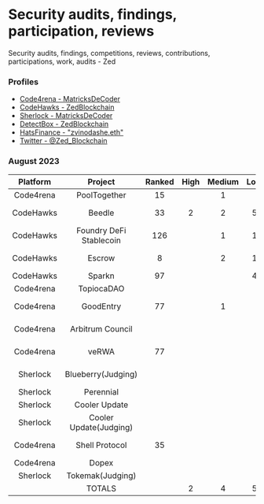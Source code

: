 # Security audits, findings, participation, reviews 
Security audits, findings, competitions, reviews, contributions, participations, work, audits - Zed 

### Profiles 
* <a href="https://code4rena.com/@MatricksDeCoder" target='_blank' >Code4rena - MatricksDeCoder</a>
* <a href="https://www.codehawks.com/profile/clk6kgukh0008ld088n5wns9l" target='_blank' >CodeHawks - ZedBlockchain</a>
* <a href= "https://audits.sherlock.xyz/judging-leaderboard" >Sherlock - MatricksDeCoder</a>
* [DetectBox - ZedBlockchain](https://app.detectbox.io/profile/ZedBlockchain)
* [HatsFinance - "zvinodashe.eth" ](https://app.hats.finance/bug-bounties)
* [Twitter - @Zed_Blockchain](https://twitter.com/Zed_Blockchain)

### August 2023 
 | Platform        | Project                | Ranked | High   | Medium | Low     | Earnings  | Notes                               |
 |  :-----:        | :-----:                |:-----:  |:-----: |:-----: |:-----: | :-----:   | :-----:                             |
 | Code4rena       | PoolTogether           |     15  |        |    1   |        | $476.00   |                                     |
 | CodeHawks       | Beedle                 |     33  |   2    |    2   |  5     | $130.69   |   QA+Gas Findings(21)              |
 | CodeHawks       | Foundry DeFi Stablecoin|    126  |        |    1   |  1     | $54.92    |   QA+Gas Findings(6)                |
 | CodeHawks       | Escrow                 |     8   |        |    2   |  1     | $2100.92  |   QA+Gas Findings(4)                |
 | CodeHawks       | Sparkn                 |     97  |        |        |  4     |  $28.87   |                                     |
 | Code4rena       | TopiocaDAO             |         |        |        |        |           |          |
 | Code4rena       | GoodEntry              |    77   |        |    1   |        | $12.88    |  B Grade QA Report                  |
 | Code4rena       | Arbitrum Council       |         |        |        |        | $0.00     |      Submitted QA/Gas Only          |
 | Code4rena       | veRWA                  |    77   |        |        |        | $9.82     |      A Graded QA Report             |
 | Sherlock        | Blueberry(Judging)     |         |        |        |        |           | 1st time, started late  |
 | Sherlock        | Perennial              |         |        |        |        |           |                             |
 | Sherlock        | Cooler Update          |         |        |        |        |           |                             |
 | Sherlock        | Cooler Update(Judging) |         |        |        |        |           |  2nd time, started late                          |
 | Code4rena       | Shell Protocol         |   35    |        |        |        |   $9.16   |          B Grade QA Report                   |
 | Code4rena       | Dopex                  |         |        |        |        |           |                             |
 | Sherlock        | Tokemak(Judging)       |         |        |        |        |           |                             |
 |                 | TOTALS                 |         |  2     |  4     |   5    |     $0     |                             |

